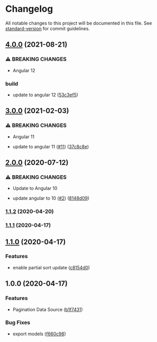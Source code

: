 # Changelog

All notable changes to this project will be documented in this file. See [standard-version](https://github.com/conventional-changelog/standard-version) for commit guidelines.

## [4.0.0](https://github.com/nilsmehlhorn/ngx-pagination-data-source/compare/v3.0.0...v4.0.0) (2021-08-21)


### ⚠ BREAKING CHANGES

* Angular 12

### build

* update to angular 12 ([53c3ef5](https://github.com/nilsmehlhorn/ngx-pagination-data-source/commit/53c3ef54dd548da211db700e020234e7e64bf34d))

## [3.0.0](https://github.com/nilsmehlhorn/ngx-pagination-data-source/compare/v2.0.0...v3.0.0) (2021-02-03)


### ⚠ BREAKING CHANGES

* Angular 11

* update to angular 11 ([#11](https://github.com/nilsmehlhorn/ngx-pagination-data-source/issues/11)) ([37c8c8e](https://github.com/nilsmehlhorn/ngx-pagination-data-source/commit/37c8c8e451bd486eec620976c8cb0d6162142579))

## [2.0.0](https://github.com/nilsmehlhorn/ngx-pagination-data-source/compare/v1.1.1...v2.0.0) (2020-07-12)


### ⚠ BREAKING CHANGES

* Update to Angular 10

* update angular to 10 ([#2](https://github.com/nilsmehlhorn/ngx-pagination-data-source/issues/2)) ([8148d09](https://github.com/nilsmehlhorn/ngx-pagination-data-source/commit/8148d09985a73acfd97922620f0d26cd859b9bc6))

### [1.1.2](https://github.com/nilsmehlhorn/ngx-pagination-data-source/compare/v1.1.1...v1.1.2) (2020-04-20)

### [1.1.1](https://github.com/nilsmehlhorn/ngx-pagination-data-source/compare/v1.1.0...v1.1.1) (2020-04-17)

## [1.1.0](https://github.com/nilsmehlhorn/ngx-pagination-data-source/compare/v1.0.0...v1.1.0) (2020-04-17)


### Features

* enable partial sort update ([c8154d0](https://github.com/nilsmehlhorn/ngx-pagination-data-source/commit/c8154d0c530d40ed926ba392b3fc22e9bde8950d))

## 1.0.0 (2020-04-17)


### Features

* Pagination Data Source ([b1f7431](https://github.com/nilsmehlhorn/ngx-pagination-data-source/commit/b1f7431554aa026f4bd0f9211a95a2610226b652))


### Bug Fixes

* export models ([f660c98](https://github.com/nilsmehlhorn/ngx-pagination-data-source/commit/f660c98f042a43b97b873e9484c5284acd1d448a))
